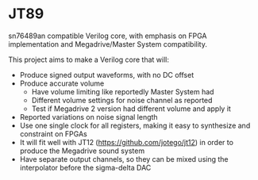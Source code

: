 # JT89
sn76489an compatible Verilog core, with emphasis on FPGA implementation and Megadrive/Master System compatibility.

This project aims to make a Verilog core that will:

* Produce signed output waveforms, with no DC offset
* Produce accurate volume
  * Have volume limiting like reportedly Master System had
  * Different volume settings for noise channel as reported
  * Test if Megadrive 2 version had different volume and apply it
* Reported variations on noise signal length
* Use one single clock for all registers, making it easy to synthesize and constraint on FPGAs
* It will fit well with JT12 (https://github.com/jotego/jt12) in order to produce the Megadrive sound system
* Have separate output channels, so they can be mixed using the interpolator before the sigma-delta DAC
